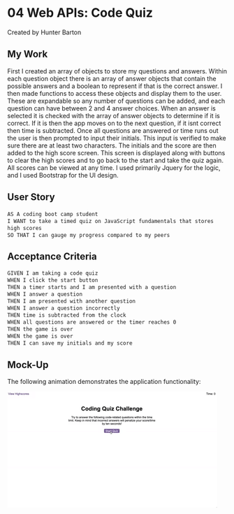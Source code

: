 # 04 Web APIs: Code Quiz
Created by Hunter Barton

## My Work
First I created an array of objects to store my questions and answers. Within each question object there is an array of answer objects that contain the possible answers and a boolean to represent if that is the correct answer. I then made functions to access these objects and display them to the user. These are expandable so any number of questions can be added, and each question can have between 2 and 4 answer choices. When an answer is selected it is checked with the array of answer objects to determine if it is correct. If it is then the app moves on to the next question, if it isnt correct then time is subtracted. Once all questions are answered or time runs out the user is then prompted to input their initials. This input is verified to make sure there are at least two characters. The initials and the score are then added to the high score screen. This screen is displayed along with buttons to clear the high scores and to go back to the start and take the quiz again. All scores can be viewed at any time. 
I used primarily Jquery for the logic, and I used Bootstrap for the UI design. 

## User Story

```
AS A coding boot camp student
I WANT to take a timed quiz on JavaScript fundamentals that stores high scores
SO THAT I can gauge my progress compared to my peers
```

## Acceptance Criteria

```
GIVEN I am taking a code quiz
WHEN I click the start button
THEN a timer starts and I am presented with a question
WHEN I answer a question
THEN I am presented with another question
WHEN I answer a question incorrectly
THEN time is subtracted from the clock
WHEN all questions are answered or the timer reaches 0
THEN the game is over
WHEN the game is over
THEN I can save my initials and my score
```

## Mock-Up

The following animation demonstrates the application functionality:

![A user clicks through an interactive coding quiz, then enters initials to save the high score before resetting and starting over.](assets/images/04-web-apis-homework-demo.gif)

